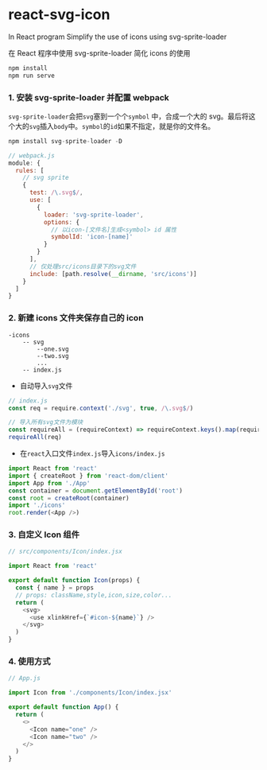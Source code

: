 # react-svg-icon

In React program Simplify the use of icons using svg-sprite-loader

在 React 程序中使用 svg-sprite-loader 简化 icons 的使用

```js
npm install
npm run serve
```

### 1. 安装 svg-sprite-loader 并配置 webpack

`svg-sprite-loader`会把`svg`塞到一个个`symbol` 中，合成一个大的 svg。最后将这个大的`svg`插入`body`中。`symbol`的`id`如果不指定，就是你的文件名。

```js
npm install svg-sprite-loader -D
```

```js
// webpack.js
module: {
  rules: [
    // svg sprite
    {
      test: /\.svg$/,
      use: [
        {
          loader: 'svg-sprite-loader',
          options: {
            // 以icon-[文件名]生成<symbol> id 属性
            symbolId: 'icon-[name]'
          }
        }
      ],
      // 仅处理src/icons目录下的svg文件
      include: [path.resolve(__dirname, 'src/icons')]
    }
  ]
}
```

### 2. 新建 icons 文件夹保存自己的 icon

```
-icons
    -- svg
        --one.svg
        --two.svg
        ...
    -- index.js
```

- 自动导入`svg`文件

```js
// index.js
const req = require.context('./svg', true, /\.svg$/)

// 导入所有svg文件为模块
const requireAll = (requireContext) => requireContext.keys().map(requireContext)
requireAll(req)
```

- 在`react`入口文件`index.js`导入`icons/index.js`

```js
import React from 'react'
import { createRoot } from 'react-dom/client'
import App from './App'
const container = document.getElementById('root')
const root = createRoot(container)
import './icons'
root.render(<App />)
```

### 3. 自定义 Icon 组件

```js
// src/components/Icon/index.jsx

import React from 'react'

export default function Icon(props) {
  const { name } = props
  // props: className,style,icon,size,color...
  return (
    <svg>
      <use xlinkHref={`#icon-${name}`} />
    </svg>
  )
}
```

### 4. 使用方式

```js
// App.js

import Icon from './components/Icon/index.jsx'

export default function App() {
  return (
    <>
      <Icon name="one" />
      <Icon name="two" />
    </>
  )
}
```

